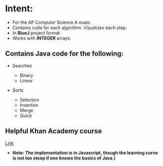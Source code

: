 
# Intent: 
* For the AP Computer Science A exam.
* Contains code for each algorithm. Visualizes each step. 
* In **BlueJ** project format. 
* Works with **INTEGER** arrays.

## Contains Java code for the following: 

* Searches
  * Binary
  * Linear

* Sorts
  * Selection
  * Insertion
  * Merge
  * Quick
  
## Helpful Khan Academy course 
[Link](https://www.khanacademy.org/computing/computer-science/algorithms)
* **Note: The implementation is in Javascript, though the learning curve is not too steep if one knows the basics of Java.)**
